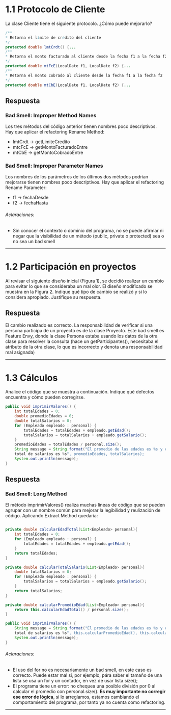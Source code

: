 # 1.1 Protocolo de Cliente
La clase Cliente tiene el siguiente protocolo. ¿Cómo puede mejorarlo?

```java
/**
* Retorna el límite de crédito del cliente
*/
protected double lmtCrdt() {...
/**
* Retorna el monto facturado al cliente desde la fecha f1 a la fecha f2
*/
protected double mtFcE(LocalDate f1, LocalDate f2) {...
/**
* Retorna el monto cobrado al cliente desde la fecha f1 a la fecha f2
*/
protected double mtCbE(LocalDate f1, LocalDate f2) {...
```

## Respuesta
### Bad Smell: Improper Method Names
Los tres métodos del código anterior tienen nombres poco descriptivos.
Hay que aplicar el refactoring Rename Method:

* lmtCrdt -> getLimiteCredito
* mtcFcE -> getMontoFacturadoEntre
* mtCbE -> getMontoCobradoEntre

### Bad Smell: Improper Parameter Names
Los nombres de los parámetros de los últimos dos métodos podrían mejorarse tienen nombres poco descriptivos.
Hay que aplicar el refactoring Rename Parameter:

* f1 -> fechaDesde
* f2 -> fechaHasta


###### Aclaraciones:
* Sin conocer el contexto o dominio del programa, no se puede afirmar ni negar que la visibilidad de un método (public, private o protected) sea o no sea un bad smell

---

# 1.2 Participación en proyectos
Al revisar el siguiente diseño inicial (Figura 1), se decidió realizar un cambio para evitar lo
que se consideraba un mal olor. El diseño modificado se muestra en la Figura 2. Indique
qué tipo de cambio se realizó y si lo considera apropiado. 
Justifique su respuesta.

## Respuesta
El cambio realizado es correcto.
La responsabilidad de verificar si una persona participa de un proyecto es de la clase Proyecto.
Este bad smell es Feature Envy, donde la clase Persona estaba usando los datos de la otra clase para resolver la consulta (hace un getParticipantes(), necesitaba el atributo de la otra clase, lo que es incorrecto y denota una responsabilidad mal asignada)

---

# 1.3 Cálculos
Analice el código que se muestra a continuación. 
Indique qué defectos encuentra y cómo pueden corregirse.

```java
public void imprimirValores() {
    int totalEdades = 0;
    double promedioEdades = 0;
    double totalSalarios = 0;
    for (Empleado empleado : personal) {
        totalEdades = totalEdades + empleado.getEdad();
        totalSalarios = totalSalarios + empleado.getSalario();
    }
    promedioEdades = totalEdades / personal.size();
    String message = String.format("El promedio de las edades es %s y el
    total de salarios es %s", promedioEdades, totalSalarios);
    System.out.println(message);
}
```

## Respuesta

### Bad Smell: Long Method
El método imprimirValores() realiza muchas lineas de código que se pueden agrupar con un nombre común para mejorar la legibilidad y reulización de código.
Aplicando Extract Method quedaría:
```java

private double calcularEdadTotal(List<Empleado> personal){
    int totalEdades = 0;
    for (Empleado empleado : personal) {
        totalEdades = totalEdades + empleado.getEdad();
    }
    return totalEdades;
}

private double calcularTotalSalario(List<Empleado> personal){
    double totalSalarios = 0;
    for (Empleado empleado : personal) {
        totalSalarios = totalSalarios + empleado.getSalario();
    }
    return totalSalarios;
}

private double calcularPromedioEdad(List<Empleado> personal){
    return this.calcularEdadTotal() / personal.size();
}

public void imprimirValores() {    
    String message = String.format("El promedio de las edades es %s y el
    total de salarios es %s", this.calcularPromedioEdad(), this.calcularTotalSalario);
    System.out.println(message);
}
```

###### Aclaraciones:
* El uso del for no es necesariamente un bad smell, en este caso es correcto. Puede estar mal si, por ejemplo, pára saber el tamaño de una lista se usa un for y un contador, en vez de usar lista.size();
* El programa tiene un error: no chequea una posible división por 0 al calcular el promedio con personal.size(). **Es muy importante no corregir ese error de lógica**, si lo arreglamos, estamos cambiando el comportamiento del programa, por tanto ya no cuenta como refactoring.

---